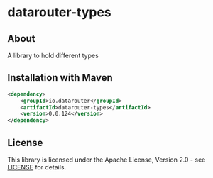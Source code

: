 # datarouter-types

## About
A library to hold different types

## Installation with Maven

```xml
<dependency>
	<groupId>io.datarouter</groupId>
	<artifactId>datarouter-types</artifactId>
	<version>0.0.124</version>
</dependency>
```

## License

This library is licensed under the Apache License, Version 2.0 - see [LICENSE](../LICENSE) for details.
